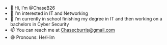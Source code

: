 - 👋 Hi, I’m @ChaseB26
- 👀 I’m interested in IT and Networking  
- 🌱 I’m currently in school finishing my degree in IT and then working on a bachelors in Cyber Security
- 📫 You can reach me at Chasecburris@gmail.com
- 😄 Pronouns: He/Him

<!---
ChaseB26/ChaseB26 is a ✨ special ✨ repository because its `README.md` (this file) appears on your GitHub profile.
You can click the Preview link to take a look at your changes.
--->
